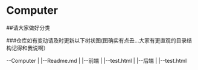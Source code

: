 # Computer


##请大家做好分类

###仓库如有变动请及时更新以下树状图(图确实有点丑...大家有更直观的目录结构记得和我说啊）

--Computer
  |
  |--Readme.md
  |
  |--前端
      |
      |--test.html
  |
  |--后端
      |
      |--test.html
